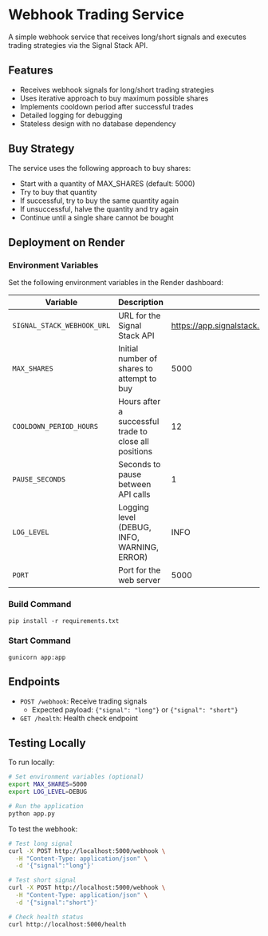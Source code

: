 # Webhook Trading Service

A simple webhook service that receives long/short signals and executes trading strategies via the Signal Stack API.

## Features

- Receives webhook signals for long/short trading strategies
- Uses iterative approach to buy maximum possible shares
- Implements cooldown period after successful trades
- Detailed logging for debugging
- Stateless design with no database dependency

## Buy Strategy

The service uses the following approach to buy shares:
- Start with a quantity of MAX_SHARES (default: 5000)
- Try to buy that quantity
- If successful, try to buy the same quantity again
- If unsuccessful, halve the quantity and try again
- Continue until a single share cannot be bought

## Deployment on Render

### Environment Variables

Set the following environment variables in the Render dashboard:

| Variable | Description | Default |
|----------|-------------|---------|
| `SIGNAL_STACK_WEBHOOK_URL` | URL for the Signal Stack API | https://app.signalstack.com/hook/eL6vejLLAiy1cDd888gevK |
| `MAX_SHARES` | Initial number of shares to attempt to buy | 5000 |
| `COOLDOWN_PERIOD_HOURS` | Hours after a successful trade to close all positions | 12 |
| `PAUSE_SECONDS` | Seconds to pause between API calls | 1 |
| `LOG_LEVEL` | Logging level (DEBUG, INFO, WARNING, ERROR) | INFO |
| `PORT` | Port for the web server | 5000 |

### Build Command

```
pip install -r requirements.txt
```

### Start Command

```
gunicorn app:app
```

## Endpoints

- `POST /webhook`: Receive trading signals
  - Expected payload: `{"signal": "long"}` or `{"signal": "short"}`
- `GET /health`: Health check endpoint

## Testing Locally

To run locally:

```bash
# Set environment variables (optional)
export MAX_SHARES=5000
export LOG_LEVEL=DEBUG

# Run the application
python app.py
```

To test the webhook:

```bash
# Test long signal
curl -X POST http://localhost:5000/webhook \
  -H "Content-Type: application/json" \
  -d '{"signal":"long"}'

# Test short signal
curl -X POST http://localhost:5000/webhook \
  -H "Content-Type: application/json" \
  -d '{"signal":"short"}'

# Check health status
curl http://localhost:5000/health
```
